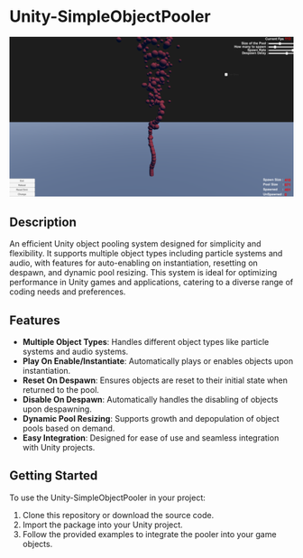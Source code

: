 # Unity-SimpleObjectPooler
![Example Image](https://github.com/Silent0Wings/Unity-SimpleObjectPooler/blob/main/Screenshot/Screenshot%202023-12-26%20140455.png)

## Description
An efficient Unity object pooling system designed for simplicity and flexibility. It supports multiple object types including particle systems and audio, with features for auto-enabling on instantiation, resetting on despawn, and dynamic pool resizing. This system is ideal for optimizing performance in Unity games and applications, catering to a diverse range of coding needs and preferences.

## Features
- **Multiple Object Types**: Handles different object types like particle systems and audio systems.
- **Play On Enable/Instantiate**: Automatically plays or enables objects upon instantiation.
- **Reset On Despawn**: Ensures objects are reset to their initial state when returned to the pool.
- **Disable On Despawn**: Automatically handles the disabling of objects upon despawning.
- **Dynamic Pool Resizing**: Supports growth and depopulation of object pools based on demand.
- **Easy Integration**: Designed for ease of use and seamless integration with Unity projects.

## Getting Started
To use the Unity-SimpleObjectPooler in your project:
1. Clone this repository or download the source code.
2. Import the package into your Unity project.
3. Follow the provided examples to integrate the pooler into your game objects.
